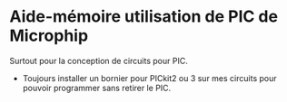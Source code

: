 # Aide-mémoire utilisation de PIC de Microphip

Surtout pour la conception de circuits pour PIC.

- Toujours installer un bornier pour PICkit2 ou 3 sur mes circuits pour pouvoir programmer sans retirer le PIC.
